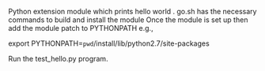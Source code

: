 Python extension module which prints hello world
.
go.sh has the necessary commands to build and install the module
Once the module is set up then add the module patch to PYTHONPATH e.g.,

export PYTHONPATH=`pwd`/install/lib/python2.7/site-packages

Run the test_hello.py program.
